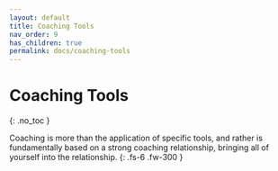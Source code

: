 ```yaml
---
layout: default
title: Coaching Tools
nav_order: 9
has_children: true
permalink: docs/coaching-tools
---
```


# Coaching Tools
{: .no_toc }

Coaching is more than the application of specific tools, and rather is fundamentally based on a strong coaching relationship, bringing all of yourself into the relationship.
{: .fs-6 .fw-300 }
